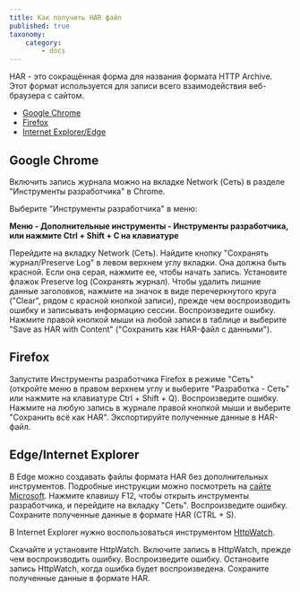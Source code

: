 ```yaml
---
title: Как получить HAR файл
published: true
taxonomy:
    category:
        - docs
---
```


HAR - это сокращённая форма для названия формата HTTP Archive. Этот формат используется для записи всего взаимодействия веб-браузера с сайтом.

* [Google Chrome](#Chrome)
* [Firefox](#Firefox)
* [Internet Explorer/Edge](#Explorer)


<a id="Chrome"></a>
## Google Chrome

Включить запись журнала можно на вкладке Network (Сеть) в разделе "Инструменты разработчика" в Chrome.

Выберите "Инструменты разработчика" в меню:

**Меню - Дополнительные инструменты - Инструменты разработчика, или нажмите Ctrl + Shift + C на клавиатуре**

Перейдите на вкладку Network (Сеть).
Найдите кнопку "Сохранять журнал/Preserve Log" в левом верхнем углу вкладки. Она должна быть красной. Если она серая, нажмите ее, чтобы начать запись.
Установите флажок Preserve log (Сохранять журнал).
Чтобы удалить лишние данные заголовков, нажмите на значок в виде перечеркнутого круга ("Clear", рядом с красной кнопкой записи), прежде чем воспроизводить ошибку и записывать информацию сессии.
Воспроизведите ошибку.
Нажмите правой кнопкой мыши на любой записи в таблице и выберите "Save as HAR with Content" ("Сохранить как HAR-файл с данными").

<a id="Firefox"></a>
## Firefox


Запустите Инструменты разработчика Firefox в режиме "Сеть" (откройте меню в правом верхнем углу и выберите "Разработка - Сеть" или нажмите на клавиатуре Ctrl + Shift + Q).
Воспроизведите ошибку.
Нажмите на любую запись в журнале правой кнопкой мыши и выберите "Сохранить всё как HAR".
Экспортируйте полученные данные в HAR-файл.



<a id="Explorer"></a>
## Edge/Internet Explorer

В Edge можно создавать файлы формата HAR без дополнительных инструментов. Подробные инструкции можно посмотреть на [сайте Microsoft](https://docs.microsoft.com/ru-ru/microsoft-edge/devtools-guide/network). Нажмите клавишу F12, чтобы открыть инструменты разработчика, и перейдите на вкладку "Сеть".
 Воспроизведите ошибку.
Сохраните полученные данные в формате HAR (CTRL + S).

В Internet Explorer нужно воспользоваться инструментом [HttpWatch](https://www.httpwatch.com/).

Скачайте и установите HttpWatch.
Включите запись в HttpWatch, прежде чем воспроизводить ошибку. Воспроизведите ошибку.
Остановите запись HttpWatch, когда ошибка будет воспроизведена.
Сохраните полученные данные в формате HAR.

